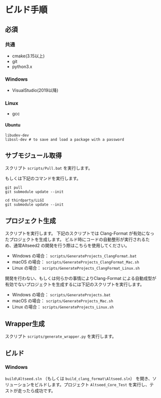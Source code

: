 ﻿# ビルド手順

## 必須

### 共通

- cmake(3.15以上)
- git
- python3.x

### Windows

- VisualStudio(2019以降)

### Linux

- gcc

#### Ubuntu

```
libudev-dev
libssl-dev # to save and load a package with a password
```

## サブモジュール取得

スクリプト `scripts/Pull.bat` を実行します。

もしくは下記のコマンドを実行します。

```
git pull
git submodule update --init

cd thirdparty/LLGI
git submodule update --init
```

## プロジェクト生成

スクリプトを実行します。
下記のスクリプトでは Clang-Format が有効になったプロジェクトを生成します。
ビルド時にコードの自動整形が実行されるため、通常Altseed2 の開発を行う際はこちらを使用してください。

- Windows の場合： `scripts/GenerateProjects_ClangFormat.bat`
- macOS の場合： `scripts/GenerateProjects_ClangFormat_Mac.sh`
- Linux の場合： `scripts/GenerateProjects_ClangFormat_Linux.sh`

開発を行わない、もしくは何らかの事情によりClang-Format による自動成型が有効でないプロジェクトを生成するには下記のスクリプトを実行します。

- Windows の場合： `scripts/GenerateProjects.bat`
- macOS の場合： `scripts/GenerateProjects_Mac.sh`
- Linux の場合： `scripts/GenerateProjects_Linux.sh`

## Wrapper生成

スクリプト `scripts/generate_wrapper.py` を実行します。

## ビルド

### Windows

`build\Altseed.sln` （もしくは `build_clang_format\Altseed.sln`） を開き、ソリューションをビルドします。プロジェクト `Altseed_Core_Test` を実行し、テストが走ったら成功です。
